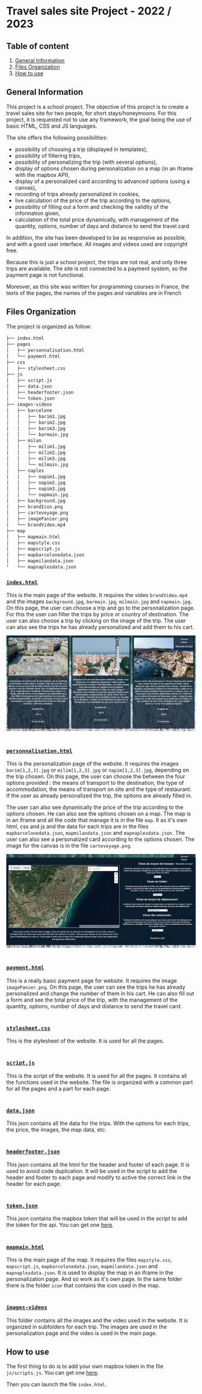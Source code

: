 # Travel sales site Project - 2022 / 2023

## Table of content
1. [General Information](#general-info)
3. [Files Organization](#organization)
4. [How to use](#how-to-use)


<a name="general-info"></a>
## General Information

This project is a school project. The objective of this project is to create a travel sales site for two people, for short stays/honeymoons. For this project, it is requested not to use any framework, the goal being the use of basic HTML, CSS and JS languages.

The site offers the following possibilities:
- possibility of choosing a trip (displayed in templates),
- possibility of filtering trips,
- possibility of personalizing the trip (with several options),
- display of options chosen during personalization on a map (in an iframe with the mapbox API),
- display of a personalized card according to advanced options (using a canvas),
- recording of trips already personalized in cookies,
- live calculation of the price of the trip according to the options,
- possibility of filling out a form and checking the validity of the information given,
- calculation of the total price dynamically, with management of the quantity, options, number of days and distance to send the travel card

In addition, the site has been developed to be as responsive as possible, and with a good user interface. All images and videos used are copyright free.

Because this is just a school project, the trips are not real, and only three trips are available. The site is not connected to a payment system, so the payment page is not functional.

Moreover, as this site was written for programming courses in France, the texts of the pages, the names of the pages and variables are in French


<a name="organization"></a>
## Files Organization

The project is organized as follow:
```
├── index.html
├── pages
│   ├── personnalisation.html
│   └── payment.html
├── css
│   ├── stylesheet.css
├── js
│   ├── script.js
│   ├── data.json
│   ├── headerfooter.json
│   └── token.json
├── images-videos
│   ├── barcelone
│   │   ├── barim1.jpg
│   │   ├── barim2.jpg
│   │   ├── barim3.jpg
│   │   └── barmain.jpg
│   ├── milan
│   │   ├── milim1.jpg
│   │   ├── milim2.jpg
│   │   ├── milim3.jpg
│   │   └── milmain.jpg
│   ├── naples
│   │   ├── napim1.jpg
│   │   ├── napim2.jpg
│   │   ├── napim3.jpg
│   │   └── napmain.jpg
│   ├── background.jpg
│   ├── brandIcon.png
│   ├── cartevoyage.png
│   ├── imagePanier.png
│   └── brandVideo.mp4
├── map
│   ├── mapmain.html
│   ├── mapstyle.css
│   ├── mapscript.js
│   ├── mapbarcelonedata.json
│   ├── mapmilandata.json
╵   └── mapnaplesdata.json
```

### [```index.html```](/index.html)
This is the main page of the website. It requires the video ```brandVideo.mp4``` and the images ```background.jpg```, ```barmain.jpg```, ```milmain.jpg``` and ```napmain.jpg```. On this page, the user can choose a trip and go to the personalization page. For this the user can filter the trips by price or country of destination. The user can also choose a trip by clicking on the image of the trip. The user can also see the trips he has already personalized and add them to his cart.

![Trips choice](README_img/trips_choice.png)
#

### [```personnalisation.html```](/pages/personnalisation.html)
This is the personalization page of the website. It requires the images ```barim[1,2,3].jpg``` or ```milim[1,2,3].jpg``` or ```napim[1,2,3].jpg```, depending on the trip chosen. On this page, the user can choose the between the four options provided : the means of transport to the destination, the type of accommodation, the means of transport on site and the type of restaurant. If the user as already personalized the trip, the options are already filled in.

The user can also see dynamically the price of the trip according to the options chosen. He can also see the options chosen on a map. The map is in an iframe and all the code that manage it is in the file ``map``. It as it's own html, css and js and the data for each trips are in the files ```mapbarcelonedata.json```, ```mapmilandata.json``` and ```mapnaplesdata.json```. The user can also see a personalized card according to the options chosen. The image for the canvas is in the file ```cartevoyage.png```.

![Trips personalization](README_img/trip_pers.png)
#

### [```payment.html```](/pages/payment.html)
This is a really basic payment page for website. It requires the image ```imagePanier.png```. On this page, the user can see the trips he has already personalized and change the number of them in his cart. He can also fill out a form and see the total price of the trip, with the management of the quantity, options, number of days and distance to send the travel card.
#

### [```stylesheet.css```](/css/stylesheet.css)
This is the stylesheet of the website. It is used for all the pages.
#

### [```script.js```](/js/script.js)
This is the script of the website. It is used for all the pages. It contains all the functions used in the website. The file is organized with a common part for all the pages and a part for each page.
#

### [```data.json```](/js/data.json)
This json contains all the data for the trips. With the options for each trips, the price, the images, the map data, etc.
#

### [```headerfooter.json```](/js/headerfooter.json)
This json contains all the html for the header and footer of each page. It is used to avoid code duplication. It will be used in the script to add the header and footer to each page and modify to active the correct link in the header for each page.
#

### [```token.json```](/js/token.json)
This json contains the mapbox token that will be used in the script to add the token for the api. You can get one [here](https://account.mapbox.com/).
#

### [```mapmain.html```](/map/mapmain.html)
This is the main page of the map. It requires the files ```mapstyle.css```, ```mapscript.js```, ```mapbarcelonedata.json```, ```mapmilandata.json``` and ```mapnaplesdata.json```. It is used to display the map in an iframe in the personalization page. And so work as it's own page.
In the same folder there is the folder ```icon``` that contains the icon used in the map.
#

### [```images-videos```](/images-videos)
This folder contains all the images and the video used in the website. It is organized in subfolders for each trip. The images are used in the personalization page and the video is used in the main page.


<a name="how-to-use"></a>
## How to use

The first thing to do is to add your own mapbox token in the file ```js/scripts.js```. You can get one [here](https://account.mapbox.com/).

Then you can launch the file ```index.html```.
